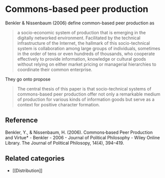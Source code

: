 # Commons-based peer production

Benkler & Nissenbaum (2006) define common-based peer production as
> a socio-economic system of production that is emerging in the digitally networked environment. Facilitated by the technical infrastructure of the Internet, the hallmark of this socio-technical system is collaboration among large groups of individuals, sometimes in the order of tens or even hundreds of thousands, who cooperate effectively to provide information, knowledge or cultural goods without relying on either market pricing or managerial hierarchies to coordinate their common enterprise.

They go onto propose
> The central thesis of this paper is that socio-technical systems of commons-based peer production offer not only a remarkable medium of production for various kinds of information goods but serve as a context for positive character formation.

## Reference

Benkler, Y., & Nissenbaum, H. (2006). Commons‐based Peer Production and Virtue* - Benkler - 2006 - Journal of Political Philosophy - Wiley Online Library. The Journal of Political Philosopy, 14(4), 394–419.

## Related categories

- [[Distribution]]
